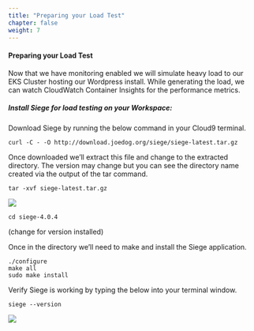 ```yaml
---
title: "Preparing your Load Test"
chapter: false
weight: 7
---
```



<h4>Preparing your Load Test </h4>


Now that we have monitoring enabled we will simulate heavy load to our EKS Cluster hosting our Wordpress install. While generating the load, we can watch CloudWatch Container Insights for the performance metrics. 

<h5>Install Siege for load testing on your Workspace:</h5>

Download Siege by running the below command in your Cloud9 terminal.

```
curl -C - -O http://download.joedog.org/siege/siege-latest.tar.gz
```

Once downloaded we’ll extract this file and change to the extracted directory. The version may change but you can see the directory name created via the output of the tar command.

```
tar -xvf siege-latest.tar.gz
```

<img src="/ekscloudwatchcontainerinsights/img/siegeextract.png">

```
cd siege-4.0.4
```
(change for version installed)

Once in the directory we’ll need to make and install the Siege application. 
```
./configure
make all
sudo make install 
```
Verify Siege is working by typing the below into your terminal window.

```
siege --version
```

<img src="/ekscloudwatchcontainerinsights/img/siegeversion.png">


